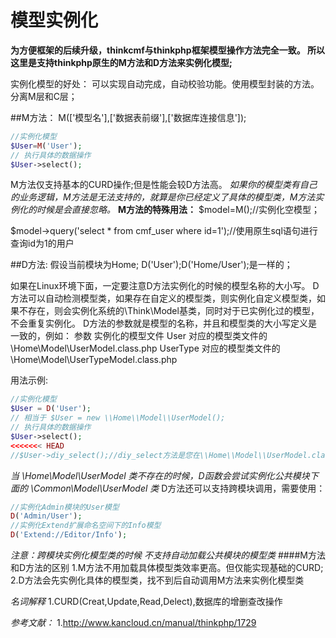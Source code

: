 # 模型实例化

**为方便框架的后续升级，thinkcmf与thinkphp框架模型操作方法完全一致。
所以这里是支持thinkphp原生的M方法和D方法来实例化模型;**

实例化模型的好处：
可以实现自动完成，自动校验功能。使用模型封装的方法。分离M层和C层；

##M方法：
M(['模型名'],['数据表前缀'],['数据库连接信息']);
```php
//实例化模型
$User=M('User');
// 执行具体的数据操作
$User->select();
```
M方法仅支持基本的CURD操作;但是性能会较D方法高。
*如果你的模型类有自己的业务逻辑，M方法是无法支持的，就算是你已经定义了具体的模型类，M方法实例化的时候是会直接忽略。*
**M方法的特殊用法：**
$model=M();//实例化空模型；

$model->query('select * from cmf_user where id=1');//使用原生sql语句进行查询id为1的用户

##D方法:
假设当前模块为Home;
D('User');D('Home/User');是一样的；

如果在Linux环境下面，一定要注意D方法实例化的时候的模型名称的大小写。
D方法可以自动检测模型类，如果存在自定义的模型类，则实例化自定义模型类，如果不存在，则会实例化系统的\\Think\\Model基类，同时对于已实例化过的模型，不会重复实例化。
D方法的参数就是模型的名称，并且和模型类的大小写定义是一致的，例如：
参数	实例化的模型文件
User	对应的模型类文件的 \Home\\Model\\UserModel.class.php
UserType	对应的模型类文件的 \\Home\\Model\\UserTypeModel.class.php

用法示例:
```php
//实例化模型
$User = D('User');
// 相当于 $User = new \\Home\\Model\\UserModel();
// 执行具体的数据操作
$User->select();
<<<<<<< HEAD
//$User->diy_select();//diy_select方法是您在\\Home\\Model\\UserModel.class.php中自定义的方法。
```
*当 \\Home\\Model\\UserModel 类不存在的时候，D函数会尝试实例化公共模块下面的 \\Common\\Model\\UserModel 类*
D方法还可以支持跨模块调用，需要使用：
```php
//实例化Admin模块的User模型
D('Admin/User');
//实例化Extend扩展命名空间下的Info模型
D('Extend://Editor/Info');
```
*注意：跨模块实例化模型类的时候 不支持自动加载公共模块的模型类*
####M方法和D方法的区别
1.M方法不用加载具体模型类效率更高。但仅能实现基础的CURD;
2.D方法会先实例化具体的模型类，找不到后自动调用M方法来实例化模型类


*名词解释*
1.CURD(Creat,Update,Read,Delect),数据库的增删查改操作

*参考文献：*
1.http://www.kancloud.cn/manual/thinkphp/1729

